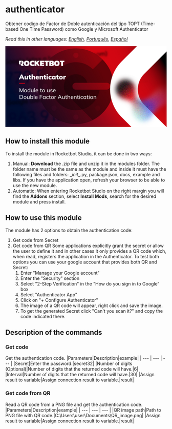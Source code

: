 



# authenticator
  
Obtener codigo de Factor de Doble autenticación del tipo TOPT (Time-based One Time Password) como Google y Microsoft Authenticator  

*Read this in other languages: [English](Manual_authenticator.md), [Português](Manual_authenticator.pr.md), [Español](Manual_authenticator.es.md)*
  
![banner](imgs/Banner_authenticator.jpg)
## How to install this module
  
To install the module in Rocketbot Studio, it can be done in two ways:
1. Manual: __Download__ the .zip file and unzip it in the modules folder. The folder name must be the same as the module and inside it must have the following files and folders: \__init__.py, package.json, docs, example and libs. If you have the application open, refresh your browser to be able to use the new module.
2. Automatic: When entering Rocketbot Studio on the right margin you will find the **Addons** section, select **Install Mods**, search for the desired module and press install.  

## How to use this module

The module has 2 options to obtain the authentication code:
1. Get code from Secret
2. Get code from QR
Some applications explicitly grant the secret or allow the user to define it and in other cases it only provides a QR code which, when read, registers the application in the Authenticator. To test both options you can use your google account that provides both QR and Secret:
   1. Enter "Manage your Google account"
   2. Enter the "Security" section
   3. Select "2-Step Verification" in the "How do you sign in to Google" box
   4. Select "Authenticator App"
   5. Click on "+ Configure Authenticator"
   6. The image of a QR code will appear, right click and save the image.
   7. To get the generated Secret click "Can't you scan it?" and copy the code indicated there.


## Description of the commands

### Get code
  
Get the authentication code.
|Parameters|Description|example|
| --- | --- | --- |
|Secret|Enter the password.|secret32|
|Number of digits (Optional)|Number of digits that the returned code will have.|6|
|Interval|Number of digits that the returned code will have.|30|
|Assign result to variable|Assign connection result to variable.|result|

### Get code from QR
  
Read a QR code from a PNG file and get the authentication code.
|Parameters|Description|example|
| --- | --- | --- |
|QR image path|Path to PNG file with QR code.|C:\Users\user\Documents\QR_image.png|
|Assign result to variable|Assign connection result to variable.|result|
